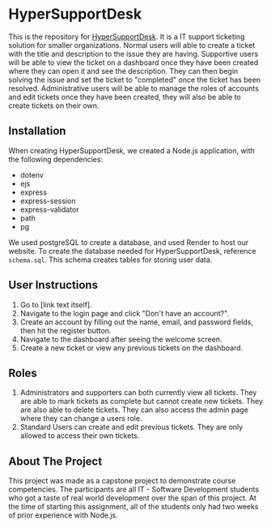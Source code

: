 # HyperSupportDesk
This is the repository for [HyperSupportDesk]([url](https://hypersupportdesk.onrender.com/)). It is a IT support ticketing solution for smaller organizations. Normal  users will able to create a ticket with the title and description to the issue they are having. Supportive users will be able to view the ticket on a dashboard once they have been created where they can open it and see the description. They can then begin solving the issue and set the ticket to "completed" once the ticket has been resolved. Administrative users will be able to manage the roles of accounts and edit tickets once they have been created, they will also be able to create tickets on their own.

## Installation
When creating HyperSupportDesk, we created a Node.js application, with the following dependencies:
- dotenv
- ejs
- express
- express-session
- express-validator
- path
- pg

We used postgreSQL to create a database, and used Render to host our website.
To create the database needed for HyperSupportDesk, reference <code>schema.sql</code>.
This schema creates tables for storing user data.

## User Instructions
<ol>
  <li>Go to [link text itself].</li>
  <li>Navigate to the login page and click "Don't have an account?".</li>
  <li>Create an account by filling out the name, email, and password fields, then hit the register button.</li>
  <li>Navigate to the dashboard after seeing the welcome screen.</li>
  <li>Create a new ticket or view any previous tickets on the dashboard.</li>
</ol>

## Roles
<ol>
  <li>Administrators and supporters can both currently view all tickets. They are able to mark tickets as complete but cannot create new tickets. They are also able to delete tickets. They can also access the admin page where they can change a users role.</li>
  <li>Standard Users can create and edit previous tickets. They are only allowed to access their own tickets.</li>
</ol>

## About The Project
This project was made as a capstone project to demonstrate course competencies.
The participants are all IT - Software Development students who got a taste of real world development over the span of this project. At the time of starting this assignment, all of the students only had two weeks of prior experience with Node.js.

[HyperSupportDesk]: http://hypersupportdesk.onrender.com
[link text itself]: http://hypersupportdesk.onrender.com
